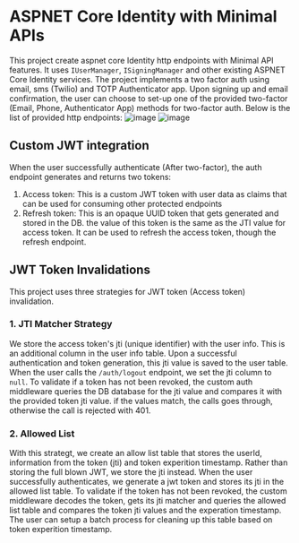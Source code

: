 # ASPNET Core Identity with Minimal APIs

This project create aspnet core Identity http endpoints with Minimal API features. It uses `IUserManager`, `ISigningManager` and other existing ASPNET Core Identity services.  The project implements a two factor auth using email, sms (Twilio) and TOTP Authenticator app. Upon signing up and email confirmation, the user can choose to set-up one of the provided two-factor (Email, Phone, Authenticator App) methods for two-factor auth. Below is the list of provided http endpoints:
![image](https://user-images.githubusercontent.com/87031580/194159455-3c215c4c-afdf-49de-9333-26a6b3e14bb1.png)
![image](https://user-images.githubusercontent.com/87031580/194159617-e3d95945-9b4f-462b-b5b6-bdc58f6f90f1.png)

## Custom JWT integration

When the user successfully authenticate (After two-factor), the auth endpoint generates and returns two tokens: 
1. Access token: This is a custom JWT token with user data as claims that can be used for consuming other protected endpoints
2. Refresh token: This is an opaque UUID token that gets generated and stored in the DB. the value of this token is the same as the JTI value for access token. It can be used to refresh the access token, though the refresh endpoint. 

## JWT Token Invalidations

This project uses three strategies for JWT token (Access token) invalidation. 

### 1. JTI Matcher Strategy

We store the access token's jti (unique identifier) with the user info. This is an additional column in the user info table. Upon a successful authentication and token generation, this jti value is saved to the user table. When the user calls the `/auth/logout` endpoint, we set the jti column to `null`. To validate if a token has not been revoked, the custom auth middleware queries the DB database for the jti value and compares it with the provided token jti value. if the values match, the calls goes through, otherwise the call is rejected with 401.

### 2. Allowed List
With this strategt, we create an allow list table that stores the userId, information from the token (jti) and token experition timestamp. Rather than storing the full blown JWT, we store the jti instead. When the user successfully authenticates, we generate a jwt token and stores its jti in the allowed list table. To validate if the token has not been revoked, the custom middleware decodes the token, gets its jti matcher and queries the allowed list table and compares the token jti values and the experation timestamp. The user can setup a batch process for cleaning up this table based on token experition timestamp. 
